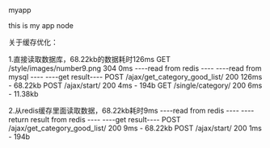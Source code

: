 myapp

this is my app node

关于缓存优化：

1.直接读取数据库，68.22kb的数据耗时126ms
GET /style/images/number9.png 304 0ms
----read from redis ----
----read from mysql ----
----get result----
POST /ajax/get_category_good_list/ 200 126ms - 68.22kb
POST /ajax/start/ 200 4ms - 194b
GET /single/category/ 200 6ms - 11.38kb

2.从redis缓存里面读取数据，68.22kb耗时9ms
----read from redis ----
----return result from redis ----
----get result----
POST /ajax/get_category_good_list/ 200 9ms - 68.22kb
POST /ajax/start/ 200 1ms - 194b


